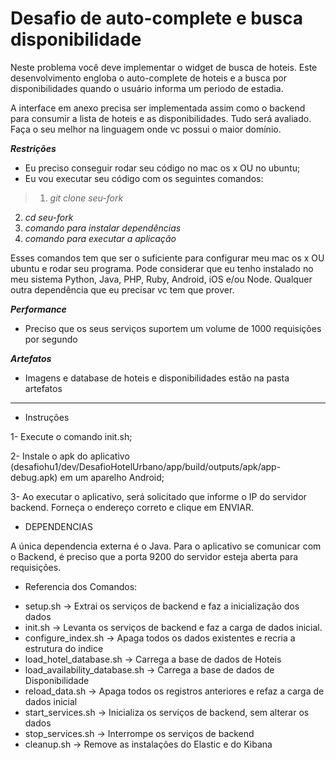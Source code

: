 # Desafio de auto-complete e busca disponibilidade

Neste problema você deve implementar o widget de busca de hoteis. Este desenvolvimento engloba o auto-complete de hoteis e a busca por disponibilidades quando o usuário informa um periodo de estadia. 

A interface em anexo precisa ser implementada assim como o backend para consumir a lista de hoteis e as disponibilidades. Tudo será avaliado. Faça o seu melhor na linguagem onde vc possui o maior domínio.

***Restrições***
* Eu preciso conseguir rodar seu código no mac os x OU no ubuntu;
* Eu vou executar seu código com os seguintes comandos:

>1. *git clone seu-fork*
2. *cd seu-fork*
3. *comando para instalar dependências*
4. *comando para executar a aplicação*

Esses comandos tem que ser o suficiente para configurar meu mac os x OU ubuntu e rodar seu programa. Pode considerar que eu tenho instalado no meu sistema Python, Java, PHP, Ruby, Android, iOS e/ou Node. Qualquer outra dependência que eu precisar vc tem que prover.

***Performance***
* Preciso que os seus serviços suportem um volume de 1000 requisições por segundo

***Artefatos***
* Imagens e database de hoteis e disponibilidades estão na pasta artefatos

****************************************************************************************

* Instruções

1- Execute o comando init.sh;

2- Instale o apk do aplicativo (desafiohu1/dev/DesafioHotelUrbano/app/build/outputs/apk/app-debug.apk) em um aparelho Android;

3- Ao executar o aplicativo, será solicitado que informe o IP do servidor backend. Forneça o endereço correto e clique em ENVIAR.

* DEPENDENCIAS

A única dependencia externa é o Java.
Para o aplicativo se comunicar com o Backend, é preciso que a porta 9200 do servidor esteja aberta para requisições.

* Referencia dos Comandos:

- setup.sh -> Extrai os serviços de backend e faz a inicialização dos dados
- init.sh -> Levanta os serviços de backend e faz a carga de dados inicial.
- configure_index.sh -> Apaga todos os dados existentes e recria a estrutura do indice
- load_hotel_database.sh -> Carrega a base de dados de Hoteis
- load_availability_database.sh -> Carrega a base de dados de Disponibilidade
- reload_data.sh -> Apaga todos os registros anteriores e refaz a carga de dados inicial
- start_services.sh -> Inicializa os serviços de backend, sem alterar os dados
- stop_services.sh -> Interrompe os serviços de backend
- cleanup.sh -> Remove as instalações do Elastic e do Kibana
